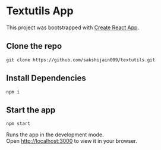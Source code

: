 # Textutils App

This project was bootstrapped with [Create React App](https://github.com/facebook/create-react-app).

## Clone the repo

 `git clone https://github.com/sakshijain009/textutils.git`
 
## Install Dependencies

`npm i`

## Start the app

`npm start`

Runs the app in the development mode.\
Open [http://localhost:3000](http://localhost:3000) to view it in your browser.
